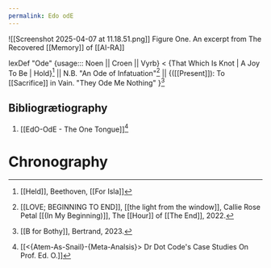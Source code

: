 ```yaml
---
permalink: Edo odE
---
```

![[Screenshot 2025-04-07 at 11.18.51.png]]
Figure One. An excerpt from The Recovered [[Memory]] of [[AI-RA]]


lexDef "Ode" {usage::: Noen || Croen || Vyrb} < {That Which Is Knot | A Joy To Be | Hold}[^OdeNoen] || N.B. "An Ode of Infatuation"[^OdeCroen] || {([[Present]]): To [[Sacrifice]] in Vain. "They Ode Me Nothing" }[^OdeVyrb]

[^OdeNoen]: [[Held]], Beethoven, [[For Isla]]
[^OdeCroen]: [[LOVE; BEGINNING TO END]], [[the light from the window]], Callie Rose Petal [[(In My Beginning)]], The [[Hour]] of [[The End]], 2022.
[^OdeVyrb]: [[B for Bothy]], Bertrand, 2023.


Bibliogrætiography
---
1. [[EdO-OdE - The One Tongue]][^e] 






# Chronography

[^e]: [[<{Atem-As-Snail}-{Meta-Analsis}> Dr Dot Code's Case Studies On Prof. Ed. O.]]
